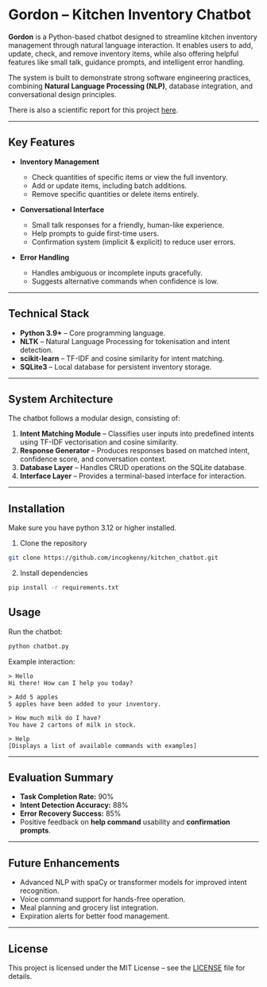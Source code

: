 
# **Gordon – Kitchen Inventory Chatbot**

**Gordon** is a Python-based chatbot designed to streamline kitchen inventory management through natural language interaction. It enables users to add, update, check, and remove inventory items, while also offering helpful features like small talk, guidance prompts, and intelligent error handling.

The system is built to demonstrate strong software engineering practices, combining **Natural Language Processing (NLP)**, database integration, and conversational design principles.

There is also a scientific report for this project [here](Chatbot_Report.pdf).

---

## **Key Features**

* **Inventory Management**

  * Check quantities of specific items or view the full inventory.
  * Add or update items, including batch additions.
  * Remove specific quantities or delete items entirely.

* **Conversational Interface**

  * Small talk responses for a friendly, human-like experience.
  * Help prompts to guide first-time users.
  * Confirmation system (implicit & explicit) to reduce user errors.

* **Error Handling**

  * Handles ambiguous or incomplete inputs gracefully.
  * Suggests alternative commands when confidence is low.

---

## **Technical Stack**

* **Python 3.9+** – Core programming language.
* **NLTK** – Natural Language Processing for tokenisation and intent detection.
* **scikit-learn** – TF-IDF and cosine similarity for intent matching.
* **SQLite3** – Local database for persistent inventory storage.

---

## **System Architecture**

The chatbot follows a modular design, consisting of:

1. **Intent Matching Module** – Classifies user inputs into predefined intents using TF-IDF vectorisation and cosine similarity.
2. **Response Generator** – Produces responses based on matched intent, confidence score, and conversation context.
3. **Database Layer** – Handles CRUD operations on the SQLite database.
4. **Interface Layer** – Provides a terminal-based interface for interaction.

---

## **Installation**
Make sure you have python 3.12 or higher installed.

1. Clone the repository
```bash
git clone https://github.com/incogkenny/kitchen_chatbot.git
```

2. Install dependencies
```bash
pip install -r requirements.txt
```


## **Usage**

Run the chatbot:

```bash
python chatbot.py
```

Example interaction:

```
> Hello
Hi there! How can I help you today?

> Add 5 apples
5 apples have been added to your inventory.

> How much milk do I have?
You have 2 cartons of milk in stock.

> Help
[Displays a list of available commands with examples]
```

---

## **Evaluation Summary**

* **Task Completion Rate:** 90%
* **Intent Detection Accuracy:** 88%
* **Error Recovery Success:** 85%
* Positive feedback on **help command** usability and **confirmation prompts**.

---

## **Future Enhancements**

* Advanced NLP with spaCy or transformer models for improved intent recognition.
* Voice command support for hands-free operation.
* Meal planning and grocery list integration.
* Expiration alerts for better food management.

---

## **License**

This project is licensed under the MIT License – see the [LICENSE](LICENSE) file for details.
